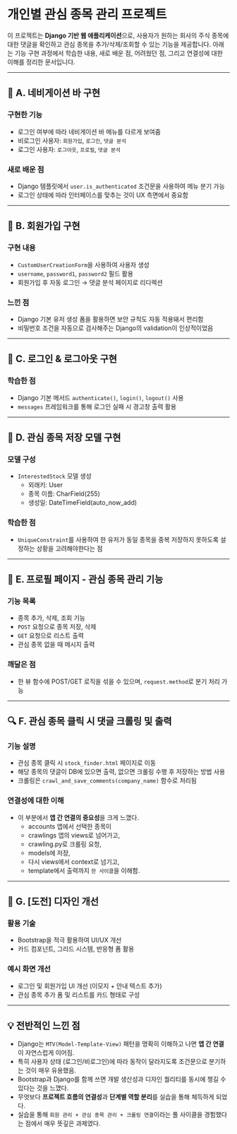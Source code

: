 # 개인별 관심 종목 관리 프로젝트

이 프로젝트는 **Django 기반 웹 애플리케이션**으로, 사용자가 원하는 회사의 주식 종목에 대한 댓글을 확인하고 관심 종목을 추가/삭제/조회할 수 있는 기능을 제공합니다. 아래는 기능 구현 과정에서 학습한 내용, 새로 배운 점, 어려웠던 점, 그리고 연결성에 대한 이해를 정리한 문서입니다.

---

## 📌 A. 네비게이션 바 구현

### 구현한 기능
- 로그인 여부에 따라 네비게이션 바 메뉴를 다르게 보여줌
- 비로그인 사용자: `회원가입`, `로그인`, `댓글 분석`
- 로그인 사용자: `로그아웃`, `프로필`, `댓글 분석`

### 새로 배운 점
- Django 템플릿에서 `user.is_authenticated` 조건문을 사용하여 메뉴 분기 가능
- 로그인 상태에 따라 인터페이스를 맞추는 것이 UX 측면에서 중요함

---

## 📝 B. 회원가입 구현

### 구현 내용
- `CustomUserCreationForm`을 사용하여 사용자 생성
- `username`, `password1`, `password2` 필드 활용
- 회원가입 후 자동 로그인 → 댓글 분석 페이지로 리디렉션

### 느낀 점
- Django 기본 유저 생성 폼을 활용하면 보안 규칙도 자동 적용돼서 편리함
- 비밀번호 조건을 자동으로 검사해주는 Django의 validation이 인상적이었음

---

## 🔐 C. 로그인 & 로그아웃 구현

### 학습한 점
- Django 기본 메서드 `authenticate()`, `login()`, `logout()` 사용
- `messages` 프레임워크를 통해 로그인 실패 시 경고창 출력 활용

---

## 💾 D. 관심 종목 저장 모델 구현

### 모델 구성
- `InterestedStock` 모델 생성
  - 외래키: User
  - 종목 이름: CharField(255)
  - 생성일: DateTimeField(auto_now_add)

### 학습한 점
- `UniqueConstraint`를 사용하여 한 유저가 동일 종목을 중복 저장하지 못하도록 설정하는 상황을 고려해야한다는 점

---

## 🧾 E. 프로필 페이지 - 관심 종목 관리 기능

### 기능 목록
- 종목 추가, 삭제, 조회 기능
- `POST` 요청으로 종목 저장, 삭제
- `GET` 요청으로 리스트 출력
- 관심 종목 없을 때 메시지 출력

### 깨달은 점
- 한 뷰 함수에 POST/GET 로직을 섞을 수 있으며, `request.method`로 분기 처리 가능

---

## 🔍 F. 관심 종목 클릭 시 댓글 크롤링 및 출력

### 기능 설명
- 관심 종목 클릭 시 `stock_finder.html` 페이지로 이동
- 해당 종목의 댓글이 DB에 있으면 출력, 없으면 크롤링 수행 후 저장하는 방법 사용 
- 크롤링은 `crawl_and_save_comments(company_name)` 함수로 처리됨

### 연결성에 대한 이해
- 이 부분에서 **앱 간 연결의 중요성**을 크게 느꼈다.
  - accounts 앱에서 선택한 종목이
  - crawlings 앱의 views로 넘어가고,
  - crawling.py로 크롤링 요청,
  - models에 저장,
  - 다시 views에서 context로 넘기고,
  - template에서 출력까지 `한 사이클`을 이해함.

---

## 🎨 G. [도전] 디자인 개선

### 활용 기술
- Bootstrap을 적극 활용하여 UI/UX 개선
- 카드 컴포넌트, 그리드 시스템, 반응형 폼 활용

### 예시 화면 개선
- 로그인 및 회원가입 UI 개선 (이모지 + 안내 텍스트 추가)
- 관심 종목 추가 폼 및 리스트를 카드 형태로 구성

---

## 💡 전반적인 느낀 점

- Django는 `MTV(Model-Template-View)` 패턴을 명확히 이해하고 나면 **앱 간 연결**이 자연스럽게 이어짐.
- 특히 사용자 상태 (로그인/비로그인)에 따라 동작이 달라지도록 조건문으로 분기하는 것이 매우 유용했음.
- Bootstrap과 Django를 함께 쓰면 개발 생산성과 디자인 퀄리티를 동시에 챙길 수 있다는 것을 느꼈다.
- 무엇보다 **프로젝트 흐름의 연결성**과 **단계별 역할 분리**를 실습을 통해 체득하게 되었다.
- 실습을 통해 `회원 관리 + 관심 종목 관리 + 크롤링 연결`이라는 풀 사이클을 경험했다는 점에서 매우 뜻깊은 과제였다.

